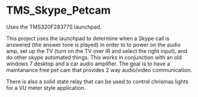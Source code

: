 # TMS_Skype_Petcam
Uses the TMS320F28377S launchpad.

This project uses the launchpad to determine when a Skype call is answered (the answer tone is played) in order to
to power on the audio amp, set up the TV (turn on the TV over IR and select the right input), and do other skype
automated things. This works in conjunction with an old windows 7 desktop and a car audio amplifier. The goal
is to have a maintanance free pet cam that provides 2 way audio/video communication.

There is also a solid state relay that can be used to control chrismas lights for a VU meter style application.
